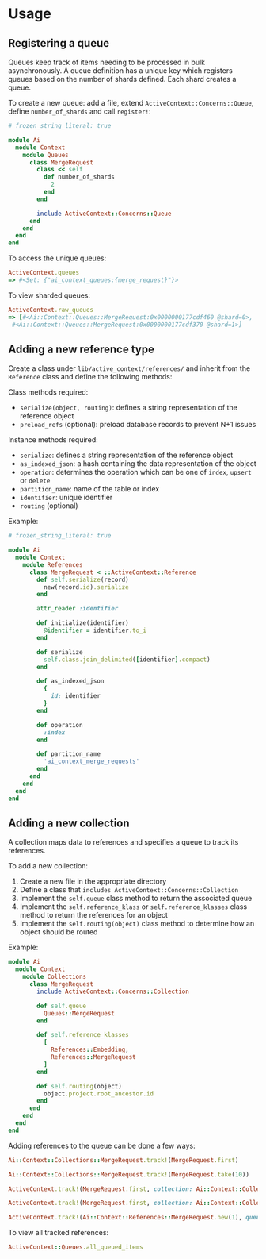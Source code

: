 # Usage

## Registering a queue

Queues keep track of items needing to be processed in bulk asynchronously. A queue definition has a unique key which registers queues based on the number of shards defined. Each shard creates a queue.

To create a new queue: add a file, extend `ActiveContext::Concerns::Queue`, define `number_of_shards` and call `register!`:

```ruby
# frozen_string_literal: true

module Ai
  module Context
    module Queues
      class MergeRequest
        class << self
          def number_of_shards
            2
          end
        end

        include ActiveContext::Concerns::Queue
      end
    end
  end
end
```

To access the unique queues:

```ruby
ActiveContext.queues
=> #<Set: {"ai_context_queues:{merge_request}"}>
```

To view sharded queues:

```ruby
ActiveContext.raw_queues
=> [#<Ai::Context::Queues::MergeRequest:0x0000000177cdf460 @shard=0>,
 #<Ai::Context::Queues::MergeRequest:0x0000000177cdf370 @shard=1>]
```

## Adding a new reference type

Create a class under `lib/active_context/references/` and inherit from the `Reference` class and define the following methods:

Class methods required:

- `serialize(object, routing)`: defines a string representation of the reference object
- `preload_refs` (optional): preload database records to prevent N+1 issues

Instance methods required:

- `serialize`: defines a string representation of the reference object
- `as_indexed_json`: a hash containing the data representation of the object
- `operation`: determines the operation which can be one of `index`, `upsert` or `delete`
- `partition_name`: name of the table or index
- `identifier`: unique identifier
- `routing` (optional)

Example:

```ruby
# frozen_string_literal: true

module Ai
  module Context
    module References
      class MergeRequest < ::ActiveContext::Reference
        def self.serialize(record)
          new(record.id).serialize
        end

        attr_reader :identifier

        def initialize(identifier)
          @identifier = identifier.to_i
        end

        def serialize
          self.class.join_delimited([identifier].compact)
        end

        def as_indexed_json
          {
            id: identifier
          }
        end

        def operation
          :index
        end

        def partition_name
          'ai_context_merge_requests'
        end
      end
    end
  end
end
```

## Adding a new collection

A collection maps data to references and specifies a queue to track its references.

To add a new collection:

1. Create a new file in the appropriate directory
1. Define a class that `includes ActiveContext::Concerns::Collection`
1. Implement the `self.queue` class method to return the associated queue
1. Implement the `self.reference_klass` or `self.reference_klasses` class method to return the references for an object
1. Implement the `self.routing(object)` class method to determine how an object should be routed

Example:

```ruby
module Ai
  module Context
    module Collections
      class MergeRequest
        include ActiveContext::Concerns::Collection

        def self.queue
          Queues::MergeRequest
        end

        def self.reference_klasses
          [
            References::Embedding,
            References::MergeRequest
          ]
        end

        def self.routing(object)
          object.project.root_ancestor.id
        end
      end
    end
  end
end
```

Adding references to the queue can be done a few ways:

```ruby
Ai::Context::Collections::MergeRequest.track!(MergeRequest.first)
```

```ruby
Ai::Context::Collections::MergeRequest.track!(MergeRequest.take(10))
```

```ruby
ActiveContext.track!(MergeRequest.first, collection: Ai::Context::Collections::MergeRequest)
```

```ruby
ActiveContext.track!(MergeRequest.first, collection: Ai::Context::Collections::MergeRequest, queue: Ai::Context::Queues::Default)
```

```ruby
ActiveContext.track!(Ai::Context::References::MergeRequest.new(1), queue: Ai::Context::Queues::MergeRequest)
```

To view all tracked references:

```ruby
ActiveContext::Queues.all_queued_items
```
